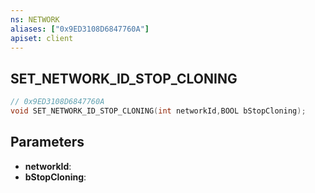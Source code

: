 ```yaml
---
ns: NETWORK
aliases: ["0x9ED3108D6847760A"]
apiset: client
---
```

## SET_NETWORK_ID_STOP_CLONING

```c
// 0x9ED3108D6847760A
void SET_NETWORK_ID_STOP_CLONING(int networkId,BOOL bStopCloning);
```


## Parameters
* **networkId**:
* **bStopCloning**:




